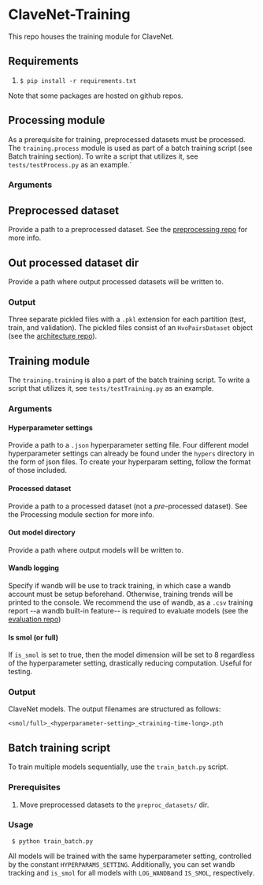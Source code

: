 # ClaveNet-Training

This repo  houses the training module for ClaveNet.

## Requirements

1. `$ pip install -r requirements.txt`

Note that some packages are hosted on github repos.

## Processing module

As a prerequisite for training, preprocessed datasets must be processed. The `training.process` module is used as part of a batch training script (see Batch training section). To write a script that utilizes it, see `tests/testProcess.py` as an example.`

### Arguments

## Preprocessed dataset

Provide a path to a preprocessed dataset. See the [preprocessing repo](https://github.com/dafg05/ClaveNet-Preprocessing) for more info.

## Out processed dataset dir

Provide a path where output processed datasets will be written to.

### Output

Three separate pickled files with a `.pkl` extension for each partition (test, train, and validation). The pickled files consist of an `HvoPairsDataset` object (see the [architecture repo](https://github.com/dafg05/ClaveNet-Architecture)).

## Training module

The `training.training` is also a part of the batch training script. To write a script that utilizes it, see `tests/testTraining.py` as an example.

### Arguments

#### Hyperparameter settings

Provide a path to a `.json` hyperparameter setting file. Four different model hyperparameter settings can already be found under the `hypers` directory in the form of json files. To create your hyperparam setting, follow the format of those included.

#### Processed dataset

Provide a path to a processed dataset (not a *pre*-processed dataset). See the Processing module section for more info.

#### Out model directory

Provide a path where output models will be written to.

#### Wandb logging

Specify if wandb will be use to track training, in which case a wandb account must be setup beforehand. Otherwise, training trends will be printed to the console. We recommend the use of wandb, as a `.csv` training report --a wandb built-in feature-- is required to evaluate models (see the [evaluation repo](https://github.com/dafg05/ClaveNet-Evaluation))

#### Is smol (or full)

If `is_smol` is set to true, then the model dimension will be set to 8 regardless of the hyperparameter setting, drastically reducing computation. Useful for testing.

### Output

ClaveNet models. The output filenames are structured as follows:

```
<smol/full>_<hyperparameter-setting>_<training-time-long>.pth
```

## Batch training script

To train multiple models sequentially, use the `train_batch.py` script. 

### Prerequisites

1. Move preprocessed datasets to the `preproc_datasets/` dir.

### Usage

``` $ python train_batch.py```

All models will be trained with the same hyperparameter setting, controlled by the constant `HYPERPARAMS_SETTING`. Additionally, you can set wandb tracking and `is_smol` for all models with `LOG_WANDB`and `IS_SMOL`, respectively.
